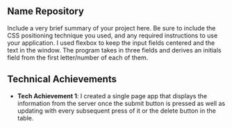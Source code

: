 
## Name Repository

Include a very brief summary of your project here. Be sure to include the CSS positioning technique you used, and any required instructions to use your application.
I used flexbox to keep the input fields centered and the text in the window. The program takes in three fields and derives an initials field from the first letter/number of each of them.

## Technical Achievements

- **Tech Achievement 1**: I created a single page app that displays the information from the server once the submit button is pressed as well as updating with every subsequent press of it or the delete button in the table.


